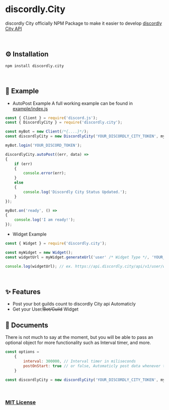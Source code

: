 # discordly.City
discordly City officially NPM Package to make it easier to develop [discordly City API](https://api.discordly.city/api)

<br />

## ⚙ Installation
`npm install discordly.city`

<br />

## 📜 Example

- AutoPost Example
  A full working example can be found in [example/index.js](https://github.com/DiscordlyCity/discordlyCity-SDK/blob/main/example/index.js)

```js
const { Client } = require('discord.js');
const { DiscordlyCity } = require('discordly.city');

const myBot = new Client(/*{....}*/);
const discordlyCity = new DiscordlyCity('YOUR_DISCORDLY_CITY_TOKEN', myBot);

myBot.login('YOUR_DISCORD_TOKEN');

discordlyCity.autoPost((err, data) =>
{
    if (err)
    {
        console.error(err);
    }
    else
    {
        console.log('Discordly City Status Updated.');
    }
});

myBot.on('ready', () =>
{
    console.log('I am ready!');
});
```

- Widget Example
```js
const { Widget } = require('discordly.city');

const myWidget = new Widget();
const widgetUrl = myWidget.generateUrl('user' /* Widget Type */, 'YOUR_DISCORD_ID', 'YOUR_WIDGET_THEME'); // Theme is an optional argument.

console.log(widgetUrl); // ex. https://api.discordly.city/api/v1/user/widget/theme-1/488958506280550402
```
<br />

## ✨ Features
- Post your bot guilds count to discordly City api Automaticly
- Get your User/<del>Bot/Guild</del> Widget
  <br />

## 📃 Documents
There is not much to say at the moment, but you will be able to pass an optional object for more functionality such as Interval timer, and more.

```js
const options = 
    {
        interval: 300000, // Interval timer in miliseconds
        postOnStart: true // or false, Automaticly post data whenever the client is ready.
    }

const discordlyCity = new discordlyCity('YOUR_DISCORDLY_CITY_TOKEN', myBot, options);
```

<br />

### [MIT License](https://github.com/DiscordlyCity/DiscordlyCity-SDK/blob/main/LICENSE)
